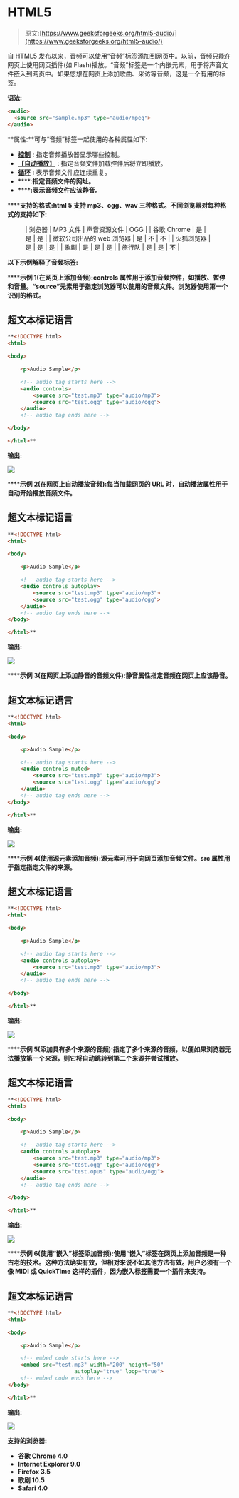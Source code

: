 # HTML5

<audio>标签</audio>

> 原文:[https://www.geeksforgeeks.org/html5-audio/](https://www.geeksforgeeks.org/html5-audio/)

自 HTML5 发布以来，音频可以使用“音频”标签添加到网页中。以前，音频只能在网页上使用网页插件(如 Flash)播放。“音频”标签是一个内嵌元素，用于将声音文件嵌入到网页中。如果您想在网页上添加歌曲、采访等音频，这是一个有用的标签。

**语法:**

```html
<audio>
  <source src="sample.mp3" type="audio/mpeg">
</audio>
```

**属性:**可与“音频”标签一起使用的各种属性如下:

*   [**控制**](https://www.geeksforgeeks.org/html-controls-attribute/) **:** 指定音频播放器显示哪些控制。
*   [**【自动播放】**](https://www.geeksforgeeks.org/html-autoplay-attribute/) **:** 指定音频文件加载控件后将立即播放。
*   [**循环**](https://www.geeksforgeeks.org/html-loop-attribute/) **:** 表示音频文件应连续重复。
*   [](https://www.geeksforgeeks.org/html-src-attribute/)****:**指定音频文件的网址。**
*   **[](https://www.geeksforgeeks.org/html-muted-attribute/)****:**表示音频文件应该静音。**** 

******支持的格式:**html 5 支持 mp3、ogg、wav 三种格式。不同浏览器对每种格式的支持如下:**** 

<figure class="table">

| 浏览器 | MP3 文件 | 声音资源文件 | OGG |
| 谷歌 Chrome | 是 | 是 | 是 |
| 微软公司出品的 web 浏览器 | 是 | 不 | 不 |
| 火狐浏览器 | 是 | 是 | 是 |
| 歌剧 | 是 | 是 | 是 |
| 旅行队 | 是 | 是 | 不 |

</figure>

****以下示例解释了音频标签:****

******示例 1(在网页上添加音频):**controls 属性用于添加音频控件，如播放、暂停和音量。“source”元素用于指定浏览器可以使用的音频文件。浏览器使用第一个识别的格式。****

## ****超文本标记语言****

```html
**<!DOCTYPE html>
<html>

<body>

    <p>Audio Sample</p>

    <!-- audio tag starts here -->
    <audio controls>
        <source src="test.mp3" type="audio/mp3">
        <source src="test.ogg" type="audio/ogg">
    </audio>
    <!-- audio tag ends here --> 

</body>

</html>**
```

******输出:****** 

****![](img/9f91bcecbab86c659766f72adefff736.png)****

******示例 2(在网页上自动播放音频):**每当加载网页的 URL 时，自动播放属性用于自动开始播放音频文件。****

## ****超文本标记语言****

```html
**<!DOCTYPE html>
<html>

<body>

    <p>Audio Sample</p>

    <!-- audio tag starts here -->
    <audio controls autoplay>
        <source src="test.mp3" type="audio/mp3">
        <source src="test.ogg" type="audio/ogg">
    </audio>
    <!-- audio tag ends here -->
</body>

</html>**
```

******输出:****** 

****![](img/9f91bcecbab86c659766f72adefff736.png)****

******示例 3(在网页上添加静音的音频文件):**静音属性指定音频在网页上应该静音。****

## ****超文本标记语言****

```html
**<!DOCTYPE html>
<html>

<body>

    <p>Audio Sample</p>

    <!-- audio tag starts here -->
    <audio controls muted>
        <source src="test.mp3" type="audio/mp3">
        <source src="test.ogg" type="audio/ogg">
    </audio>
    <!-- audio tag ends here -->
</body>

</html>**
```

******输出:****** 

****![](img/9f91bcecbab86c659766f72adefff736.png)****

******示例 4(使用源元素添加音频):**源元素可用于向网页添加音频文件。src 属性用于指定指定文件的来源。****

## ****超文本标记语言****

```html
**<!DOCTYPE html>
<html>

<body>

    <p>Audio Sample</p>

    <!-- audio tag starts here -->
    <audio controls autoplay>
        <source src="test.mp3" type="audio/mp3">
    </audio>
    <!-- audio tag ends here -->

</body>

</html>**
```

******输出:****** 

****![](img/9f91bcecbab86c659766f72adefff736.png)****

******示例 5(添加具有多个来源的音频):**指定了多个来源的音频，以便如果浏览器无法播放第一个来源，则它将自动跳转到第二个来源并尝试播放。****

## ****超文本标记语言****

```html
**<!DOCTYPE html>
<html>

<body>

    <p>Audio Sample</p>

    <!-- audio tag starts here -->
    <audio controls autoplay>
        <source src="test.mp3" type="audio/mp3">
        <source src="test.ogg" type="audio/ogg">
        <source src="test.opus" type="audio/ogg">
    </audio>
    <!-- audio tag ends here -->

</body>

</html>**
```

******输出:****** 

****![](img/9f91bcecbab86c659766f72adefff736.png)****

******示例 6(使用“嵌入”标签添加音频):**使用“嵌入”标签在网页上添加音频是一种古老的技术。这种方法确实有效，但相对来说不如其他方法有效。用户必须有一个像 MIDI 或 QuickTime 这样的插件，因为嵌入标签需要一个插件来支持。****

## ****超文本标记语言****

```html
**<!DOCTYPE html>
<html>

<body>

    <p>Audio Sample</p>

    <!-- embed code starts here -->
    <embed src="test.mp3" width="200" height="50" 
                     autoplay="true" loop="true">
    <!-- embed code ends here -->
</body>

</html>**
```

******输出:******

****![](img/a5f2d8212d0d6957f459311b75d2c25d.png)****

******支持的浏览器:******

*   ****谷歌 Chrome 4.0****
*   ****Internet Explorer 9.0****
*   ****Firefox 3.5****
*   ****歌剧 10.5****
*   ****Safari 4.0****